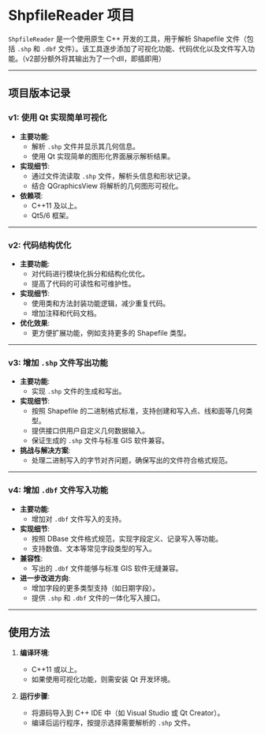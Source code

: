 # ShpfileReader 项目

`ShpfileReader` 是一个使用原生 C++ 开发的工具，用于解析 Shapefile 文件（包括 `.shp` 和 `.dbf` 文件）。该工具逐步添加了可视化功能、代码优化以及文件写入功能。（v2部分额外将其输出为了一个dll，即插即用）

---

## 项目版本记录

### **v1: 使用 Qt 实现简单可视化**
- **主要功能**:
  - 解析 `.shp` 文件并显示其几何信息。
  - 使用 Qt 实现简单的图形化界面展示解析结果。
- **实现细节**:
  - 通过文件流读取 `.shp` 文件，解析头信息和形状记录。
  - 结合 QGraphicsView 将解析的几何图形可视化。
- **依赖项**:
  - C++11 及以上。
  - Qt5/6 框架。

---

### **v2: 代码结构优化**
- **主要功能**:
  - 对代码进行模块化拆分和结构化优化。
  - 提高了代码的可读性和可维护性。
- **实现细节**:
  - 使用类和方法封装功能逻辑，减少重复代码。
  - 增加注释和代码文档。
- **优化效果**:
  - 更方便扩展功能，例如支持更多的 Shapefile 类型。

---

### **v3: 增加 `.shp` 文件写出功能**
- **主要功能**:
  - 实现 `.shp` 文件的生成和写出。
- **实现细节**:
  - 按照 Shapefile 的二进制格式标准，支持创建和写入点、线和面等几何类型。
  - 提供接口供用户自定义几何数据输入。
  - 保证生成的 `.shp` 文件与标准 GIS 软件兼容。
- **挑战与解决方案**:
  - 处理二进制写入的字节对齐问题，确保写出的文件符合格式规范。

---

### **v4: 增加 `.dbf` 文件写入功能**
- **主要功能**:
  - 增加对 `.dbf` 文件写入的支持。
- **实现细节**:
  - 按照 DBase 文件格式规范，实现字段定义、记录写入等功能。
  - 支持数值、文本等常见字段类型的写入。
- **兼容性**:
  - 写出的 `.dbf` 文件能够与标准 GIS 软件无缝兼容。
- **进一步改进方向**:
  - 增加字段的更多类型支持（如日期字段）。
  - 提供 `.shp` 和 `.dbf` 文件的一体化写入接口。

---

## 使用方法

1. **编译环境**:
   - C++11 或以上。
   - 如果使用可视化功能，则需安装 Qt 开发环境。

2. **运行步骤**:
   - 将源码导入到 C++ IDE 中（如 Visual Studio 或 Qt Creator）。
   - 编译后运行程序，按提示选择需要解析的 `.shp` 文件。
